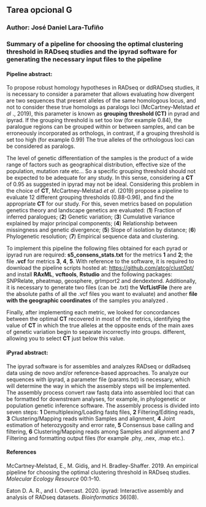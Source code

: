 ## Tarea opcional G

### Author: José Daniel Lara-Tufiño

### Summary of a pipeline for choosing the optimal clustering threshold in RADseq studies and the ipyrad software for generating the necessary input files to the pipeline

#### Pipeline abstract:

To propose robust homology hypotheses in RADseq or ddRADseq studies, it is necessary to consider a parameter that allows evaluating how divergent are two sequences that present alleles of the same homologous locus, and not to consider these true homologs as paralogs loci (McCartney-Melstad *et al* ., 2019), this parameter is known as **grouping threshold (CT)** in pyrad and ipyrad. If the grouping threshold is set too low (for example 0.84), the paralogue regions can be grouped within or between samples, and can be erroneously incorporated as orthologs, in contrast, if a grouping threshold is set too high (for example 0.99) The true alleles of the orthologous loci can be considered as paralogs.

The level of genetic differentiation of the samples is the product of a wide range of factors such as geographical distribution, effective size of the population, mutation rate etc… So a specific grouping threshold should not be expected to be adequate for any study. In this sense, considering a **CT** of 0.95 as suggested in ipyrad may not be ideal. Considering this problem in the choice of **CT**, McCartney-Melstad *et al*. (2019) propose a pipeline to evaluate 12 different grouping thresholds (0.88-0.96), and find the appropriate **CT** for our study. For this, seven metrics based on population genetics theory and landscape genetics are evaluated: (**1**) Fraction of inferred paralogues; (**2**) Genetic variation; (**3**) Cumulative variance explained by major principal components; (**4**) Relationship between missingness and genetic divergence; (**5**) Slope of isolation by distance; (**6**) Phylogenetic resolution; (**7**) Empirical sequence data and clustering.

To implement this pipeline the following files obtained for each pyrad or ipyrad run are required: **s5_consens_stats.txt** for the metrics **1** and **2**; the file **.vcf** for metrics **3**, **4**, **5**. With reference to the software, it is required to download the pipeline scripts hosted at: https://github.com/atcg/clustOpt/ and install **RAxML**, **vcftools**, **Rstudio** and the following packages: SNPRelate, pheatmap, geosphere, grImport2 and dendextend. Additionally, it is necessary to generate two files (can be .txt) the **VcfListFile** (here are the absolute paths of all the .vcf files you want to evaluate) and another **file with the geographic coordinates** of the samples you analyzed .

Finally, after implementing each metric, we looked for concordances between the optimal **CT** recovered in most of the metrics, identifying the value of **CT** in which the true alleles at the opposite ends of the main axes of genetic variation begin to separate incorrectly into groups. different, allowing you to select **CT** just below this value.

#### iPyrad abstract:

The ipyrad software is for assembles and analyzes RADseq or ddRadseq data using de novo and/or reference-based approaches. To analyze our sequences with ipyrad, a parameter file (params.txt) is necessary, which will determine the way in which the assembly steps will be implemented. The assembly process convert raw fastq data into assembled loci that can be formatted for downstream analyses, for example, in phylogenetic or population genetic inference software. The assembly process is divided into seven steps: **1** Demultiplexing/Loading fastq files, **2** Filtering/Editing reads, **3** Clustering/Mapping reads within Samples and alignment, **4** Joint estimation of heterozygosity and error rate, **5** Consensus base calling and filtering, **6** Clustering/Mapping reads among Samples and alignment and **7** Filtering and formatting output files (for example .phy, .nex, .map etc.). 

#### References

McCartney‐Melstad, E., M. Gidiş, and H. Bradley-Shaffer. 2019. An empirical pipeline for choosing the optimal clustering threshold in RADseq studies. *Molecular Ecology Resource* 00:1–10.

Eaton D. A. R., and I. Overcast. 2020. ipyrad: Interactive assembly and analysis of RADseq datasets. *Bioinformatics* 36(08).




